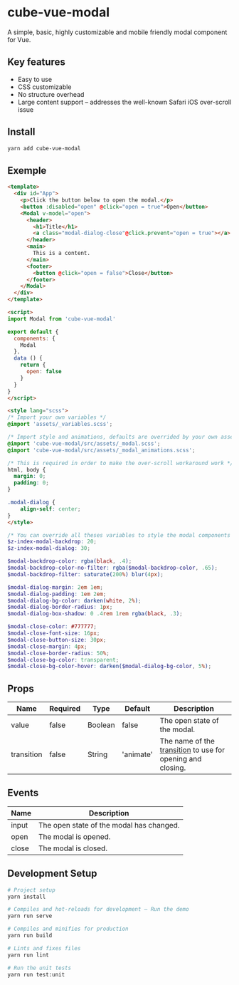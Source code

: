 # cube-vue-modal

A simple, basic, highly customizable and mobile friendly modal component for Vue.

## Key features

- Easy to use
- CSS customizable
- No structure overhead
- Large content support – addresses the well-known Safari iOS over-scroll issue

## Install

```sh
yarn add cube-vue-modal
```

## Exemple

```html
<template>
  <div id="App">
    <p>Click the button below to open the modal.</p>
    <button :disabled="open" @click="open = true">Open</button>
    <Modal v-model="open">
      <header>
        <h1>Title</h1>
        <a class="modal-dialog-close"@click.prevent="open = true"></a>
      </header>
      <main>
        This is a content.
      </main>
      <footer>
        <button @click="open = false">Close</button>
      </footer>
    </Modal>
  </div>
</template>

<script>
import Modal from 'cube-vue-modal'

export default {
  components: {
    Modal
  },
  data () {
    return {
      open: false
    }
  }
}
</script>

<style lang="scss">
/* Import your own variables */
@import 'assets/_variables.scss';

/* Import style and animations, defaults are overrided by your own assets/_variables.scss */
@import 'cube-vue-modal/src/assets/_modal.scss';
@import 'cube-vue-modal/src/assets/_modal_animations.scss';

/* This is required in order to make the over-scroll workaround work */
html, body {
  margin: 0;
  padding: 0;
}

.modal-dialog {
    align-self: center;
}
</style>
```

```scss
/* You can override all theses variables to style the modal components */
$z-index-modal-backdrop: 20;
$z-index-modal-dialog: 30;

$modal-backdrop-color: rgba(black, .4);
$modal-backdrop-color-no-filter: rgba($modal-backdrop-color, .65);
$modal-backdrop-filter: saturate(200%) blur(4px);

$modal-dialog-margin: 2em 1em;
$modal-dialog-padding: 1em 2em;
$modal-dialog-bg-color: darken(white, 2%);
$modal-dialog-border-radius: 1px;
$modal-dialog-box-shadow: 0 .4rem 1rem rgba(black, .3);

$modal-close-color: #777777;
$modal-close-font-size: 16px;
$modal-close-button-size: 30px;
$modal-close-margin: 4px;
$modal-close-border-radius: 50%;
$modal-close-bg-color: transparent;
$modal-close-bg-color-hover: darken($modal-dialog-bg-color, 5%);
```

## Props

| Name       | Required | Type    | Default   | Description |
| ---        | ---      | ---     | ---       | ---         |
| value      | false    | Boolean | false     | The open state of the modal. |
| transition | false    | String  | 'animate' | The name of the [transition](https://vuejs.org/v2/guide/transitions.html) to use for opening and closing. |

## Events

| Name  | Description |
| ---   | ---         |
| input | The open state of the modal has changed. |
| open  | The modal is opened. |
| close | The modal is closed. |

## Development Setup

```sh
# Project setup
yarn install

# Compiles and hot-reloads for development – Run the demo
yarn run serve

# Compiles and minifies for production
yarn run build

# Lints and fixes files
yarn run lint

# Run the unit tests
yarn run test:unit
```
